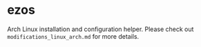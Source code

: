 # ezos
Arch Linux installation and configuration helper.
Please check out ```modifications_linux_arch.md``` for more details.
